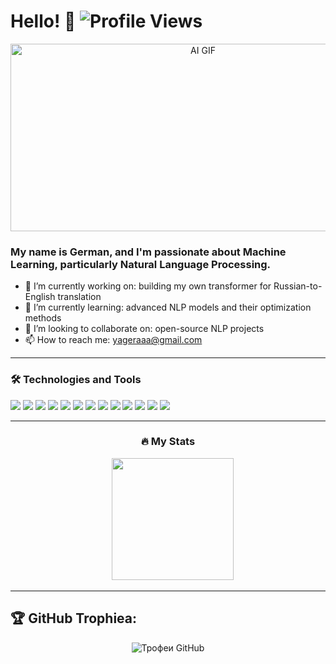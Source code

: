 # Hello! 👋 ![Profile Views](https://komarev.com/ghpvc/?username=yageraaa&style=flat-square&color=blue)

<p align="center">
  <img src="https://media2.giphy.com/media/v1.Y2lkPTc5MGI3NjExaXN3dDM0ampzOHE0azA0ZnVuNGI5Nm1zbDh5d2xidDJhanViMHFwaiZlcD12MV9pbnRlcm5hbF9naWZfYnlfaWQmY3Q9Zw/RbDKaczqWovIugyJmW/giphy.gif" width="600" height="300" alt="AI GIF">
</p>

### My name is **German**, and I'm passionate about Machine Learning, particularly Natural Language Processing.

- 🔭 I’m currently working on: building my own transformer for Russian-to-English translation
- 🌱 I’m currently learning: advanced NLP models and their optimization methods
- 👯 I’m looking to collaborate on: open-source NLP projects
- 📫 How to reach me: yageraaa@gmail.com

---


### 🛠 Technologies and Tools

<p align="left">
  <img src="https://img.shields.io/badge/Python-3776AB?style=flat&logo=Python&logoColor=white" />
  <img src="https://img.shields.io/badge/TensorFlow-FF6F00?style=flat&logo=TensorFlow&logoColor=white" />
  <img src="https://img.shields.io/badge/PyTorch-EE4C2C?style=flat&logo=PyTorch&logoColor=white" />
  <img src="https://img.shields.io/badge/Hugging%20Face-FDEE00?style=flat&logo=HuggingFace&logoColor=black" />
  <img src="https://img.shields.io/badge/Scikit--learn-F7931E?style=flat&logo=scikit-learn&logoColor=white" />
  <img src="https://img.shields.io/badge/NLTK-9C27B0?style=flat&logo=ApacheSpark&logoColor=white" />
  <img src="https://img.shields.io/badge/SpaCy-09A3D5?style=flat&logo=Probot&logoColor=white" />
  <img src="https://img.shields.io/badge/Gensim-00758F?style=flat&logo=GnuPrivacyGuard&logoColor=white" />
  <img src="https://img.shields.io/badge/Jupyter-F37626?style=flat&logo=Jupyter&logoColor=white" />
  <img src="https://img.shields.io/badge/NumPy-013243?style=flat&logo=NumPy&logoColor=white" />
  <img src="https://img.shields.io/badge/Pandas-150458?style=flat&logo=Pandas&logoColor=white" />
  <img src="https://img.shields.io/badge/Docker-2496ED?style=flat&logo=Docker&logoColor=white" />
  <img src="https://img.shields.io/badge/Git-F05032?style=flat&logo=Git&logoColor=white" />
</p>

---

<div align="center"> <h3>🔥 My Stats</h3></div>
<div align="center" dir="auto">
  <img src="http://github-profile-summary-cards.vercel.app/api/cards/stats?username=yageraaa&theme=dark&hide_border=true&date_format=j%20M%5B%20Y%5D" alt=""/>
  <img src="http://github-profile-summary-cards.vercel.app/api/cards/most-commit-language?username=yageraaa&theme=dark&hide_border=true&date_format=j%20M%5B%20Y%5D" alt=""/>
  <img src="https://github-profile-summary-cards.vercel.app/api/cards/repos-per-language?username=yageraaa&theme=dark&hide_border=true&date_format=j%20M%5B%20Y%5D" alt=""/>
  <img src="https://github-profile-summary-cards.vercel.app/api/cards/productive-time?username=yageraaa&theme=dark&hide_border=true&date_format=j%20M%5B%20Y%5D" alt=""/>
  <img height="195em" src="https://github-profile-summary-cards.vercel.app/api/cards/profile-details?username=yageraaa&theme=dark&hide_border=true&date_format=j%20M%5B%20Y%5D" alt=""/>
</div>


---

## 🏆 GitHub Trophiea:

<p align="center">
  <img src="https://github-profile-trophy.vercel.app/?username=yageraaa&theme=dark_lover&no-frame=true&row=1&column=6" alt="Трофеи GitHub" />
</p>
